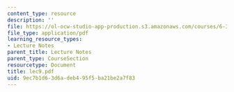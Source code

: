 ```yaml
---
content_type: resource
description: ''
file: https://ol-ocw-studio-app-production.s3.amazonaws.com/courses/6-336j-introduction-to-numerical-simulation-sma-5211-fall-2003/9ec7b1d63d6adeb495f5ba21be2a7f83_lec9.pdf
file_type: application/pdf
learning_resource_types:
- Lecture Notes
parent_title: Lecture Notes
parent_type: CourseSection
resourcetype: Document
title: lec9.pdf
uid: 9ec7b1d6-3d6a-deb4-95f5-ba21be2a7f83
---
```

